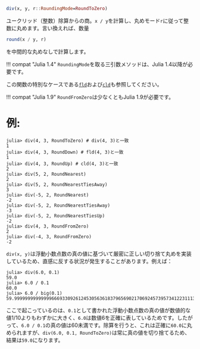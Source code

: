 ```julia
div(x, y, r::RoundingMode=RoundToZero)
```

ユークリッド（整数）除算からの商。`x / y`を計算し、丸めモード`r`に従って整数に丸めます。言い換えれば、数量

```julia
round(x / y, r)
```

を中間的な丸めなしで計算します。

!!! compat "Julia 1.4"
    `RoundingMode`を取る三引数メソッドは、Julia 1.4以降が必要です。


この関数の特別なケースである[`fld`](@ref)および[`cld`](@ref)も参照してください。

!!! compat "Julia 1.9"
    `RoundFromZero`は少なくともJulia 1.9が必要です。


# 例:

```jldoctest
julia> div(4, 3, RoundToZero) # div(4, 3)と一致
1
julia> div(4, 3, RoundDown) # fld(4, 3)と一致
1
julia> div(4, 3, RoundUp) # cld(4, 3)と一致
2
julia> div(5, 2, RoundNearest)
2
julia> div(5, 2, RoundNearestTiesAway)
3
julia> div(-5, 2, RoundNearest)
-2
julia> div(-5, 2, RoundNearestTiesAway)
-3
julia> div(-5, 2, RoundNearestTiesUp)
-2
julia> div(4, 3, RoundFromZero)
2
julia> div(-4, 3, RoundFromZero)
-2
```

`div(x, y)`は浮動小数点数の真の値に基づいて厳密に正しい切り捨て丸めを実装しているため、直感に反する状況が発生することがあります。例えば：

```jldoctest
julia> div(6.0, 0.1)
59.0
julia> 6.0 / 0.1
60.0
julia> 6.0 / big(0.1)
59.99999999999999666933092612453056361837965690217069245739573412231113406246995
```

ここで起こっているのは、`0.1`として書かれた浮動小数点数の真の値が数値的な値1/10よりもわずかに大きく、`6.0`は数値6を正確に表しているためです。したがって、`6.0 / 0.1`の真の値は60未満です。除算を行うと、これは正確に`60.0`に丸められますが、`div(6.0, 0.1, RoundToZero)`は常に真の値を切り捨てるため、結果は`59.0`になります。
